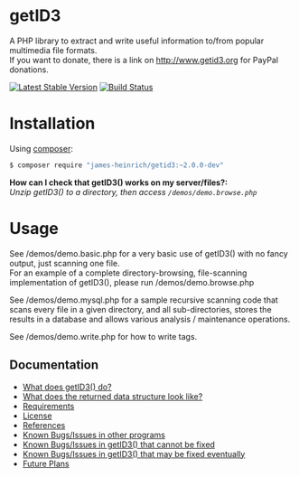 getID3
======

A PHP library to extract and write useful information to/from popular multimedia file formats.  
If you want to donate, there is a link on <http://www.getid3.org> for PayPal donations.

[![Latest Stable Version](https://poser.pugx.org/james-heinrich/getID3/version.svg)](https://packagist.org/packages/james-heinrich/getid3)
[![Build Status](https://travis-ci.org/JamesHeinrich/getID3.svg?branch=2.0)](https://travis-ci.org/JamesHeinrich/getID3)


Installation
============
Using [composer](https://packagist.org/packages/james-heinrich/getid3):
```bash
$ composer require "james-heinrich/getid3:~2.0.0-dev"
```

__How can I check that getID3() works on my server/files?:__  
  _Unzip getID3() to a directory, then access `/demos/demo.browse.php`_


Usage
=====
See /demos/demo.basic.php for a very basic use of getID3() with no fancy output, just scanning one file.  
For an example of a complete directory-browsing, file-scanning implementation of getID3(), please run /demos/demo.browse.php  

See /demos/demo.mysql.php for a sample recursive scanning code that scans every file in a given directory, and all sub-directories, stores the results in a database and allows various analysis / maintenance operations.  

See /demos/demo.write.php for how to write tags.


Documentation
-------------
* [What does getID3() do?](docs/Features.md)
* [What does the returned data structure look like?](docs/Structure.md)
* [Requirements](docs/Requirements.md)
* [License](LICENSE.md)
* [References](docs/References.md)
* [Known Bugs/Issues in other programs](docs/External-Issues.md)
* [Known Bugs/Issues in getID3() that cannot be fixed](docs/Known-Issues.md)
* [Known Bugs/Issues in getID3() that may be fixed eventually](docs/Outstanding-Issues.md)
* [Future Plans](docs/TODO.md)
